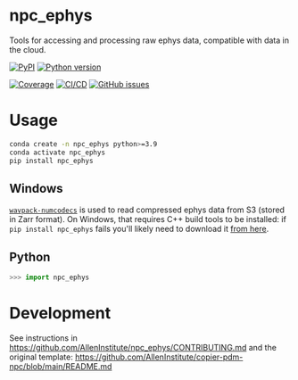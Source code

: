 # npc_ephys

Tools for accessing and processing raw ephys data, compatible with data in the cloud.

[![PyPI](https://img.shields.io/pypi/v/npc_ephys.svg?label=PyPI&color=blue)](https://pypi.org/project/npc_ephys/)
[![Python version](https://img.shields.io/pypi/pyversions/npc_ephys)](https://pypi.org/project/npc_ephys/)

[![Coverage](https://img.shields.io/codecov/c/github/AllenInstitute/npc_ephys?logo=codecov)](https://app.codecov.io/github/AllenInstitute/npc_ephys)
[![CI/CD](https://img.shields.io/github/actions/workflow/status/AllenInstitute/npc_ephys/publish.yml?label=CI/CD&logo=github)](https://github.com/AllenInstitute/npc_ephys/actions/workflows/publish.yml)
[![GitHub issues](https://img.shields.io/github/issues/AllenInstitute/npc_ephys?logo=github)](https://github.com/AllenInstitute/npc_ephys/issues)

# Usage
```bash
conda create -n npc_ephys python>=3.9
conda activate npc_ephys
pip install npc_ephys
```

## Windows
[`wavpack-numcodecs`](https://github.com/AllenNeuralDynamics/wavpack-numcodecs)
is used to read compressed ephys data from S3 (stored in Zarr format). On Windows, that requires C++
build tools to be installed: if `pip install npc_ephys` fails you'll likely need to download it [from here](https://visualstudio.microsoft.com/downloads/#build-tools-for-visual-studio-2022).

## Python
```python
>>> import npc_ephys
```

# Development
See instructions in https://github.com/AllenInstitute/npc_ephys/CONTRIBUTING.md and the original template: https://github.com/AllenInstitute/copier-pdm-npc/blob/main/README.md